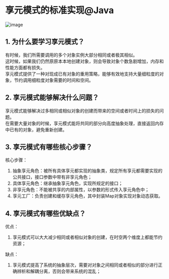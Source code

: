 # 享元模式的标准实现@Java
![image](https://user-images.githubusercontent.com/64548919/131236533-2a72e530-e895-4246-9afe-2d980ec9ba39.png)
## 1. 为什么要学习享元模式？
有时候，我们所需要调用的多个对象实例大部分相同或者极其相似。       
这时候，如果我们仍然原原本本地创建对象，则会导致对象个数急剧增加，内存和性能方面都有损失。        
享元模式提供了一种对现成已有对象的重用策略，能够有效地支持大量细粒度的对象，节约调用细粒度对象需要的时间和空间。       

## 2. 享元模式能够解决什么问题？
享元模式能够解决过多相同或相似对象的创建而带来的空间或者时间上的损失的问题。      
在需要大量对象的时候，享元模式能将共同的部分向高度抽象处理，直接返回内存中已有的对象，避免重新创建。       

## 3. 享元模式有哪些核心步骤？
核心步骤：      
1. 抽象享元角色：被所有具体享元都实现的抽象类，规定所有享元都需要实现的公共接口，接口参数中带有非享元角色；       
2. 具体享元角色：继承抽象享元角色，实现所规定的接口；       
3. 非享元角色：不能被共享的内部属性，以参数的形式传入享元角色中；       
4. 享元工厂：负责创建和缓存享元角色，其中封装Map对象实现对象动态获取。    

## 4. 享元模式有哪些优缺点？
优点：      
1. 享元模式可以大大减少相同或者相似对象的创建，在时空两个维度上都能节约资源；        

缺点：      
1. 享元模式提高了系统的抽象层次，需要对对象之间相同或者相似的部分进行正确辨析和解耦分离，否则会带来系统的混乱；
